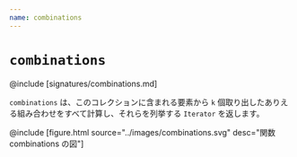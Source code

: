 ```yaml
---
name: combinations
---
```


# `combinations`

@include [signatures/combinations.md]

`combinations` は、このコレクションに含まれる要素から `k` 個取り出したありえる組み合わせをすべて計算し、それらを列挙する `Iterator` を返します。

@include [figure.html source="../images/combinations.svg" desc="関数 combinations の図"]

